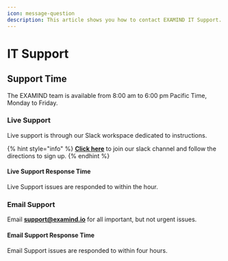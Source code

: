 ```yaml
---
icon: message-question
description: This article shows you how to contact EXAMIND IT Support.
---
```


# IT Support

## Support Time

The EXAMIND team is available from 8:00 am to 6:00 pm Pacific Time, Monday to Friday.

### Live Support

Live support is through our Slack workspace dedicated to instructions.

{% hint style="info" %}
[**Click here**](https://join.slack.com/t/examindsupport/shared_invite/zt-14ifmghh1-Y3F~bRldHSszVdg33C5BSA) to join our slack channel and follow the directions to sign up.
{% endhint %}

#### **Live Support Response Time**

Live Support issues are responded to within the hour.

### Email Support

Email **support@examind.io** for all important, but not urgent issues.

#### **Email Support Response Time**

Email Support issues are responded to within four hours.
